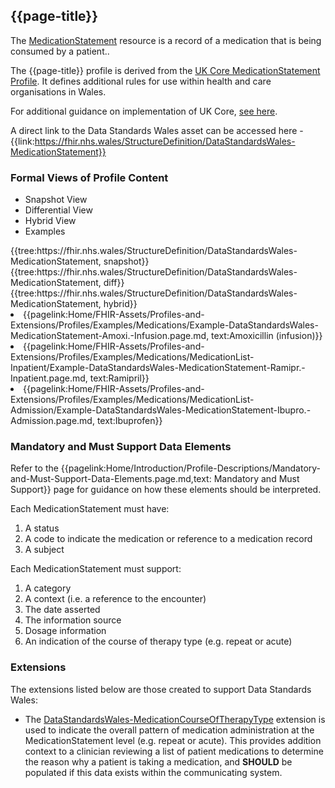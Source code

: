 <div class="warning"><span class="ImplementWarn"></span></div>

## {{page-title}}
The [MedicationStatement](https://www.hl7.org/fhir/r4/medicationstatement.html) resource is a record of a medication that is being consumed by a patient..

The {{page-title}} profile is derived from the [UK Core MedicationStatement Profile](https://simplifier.net/guide/uk-core-implementation-guide/Home/ProfilesandExtensions/ProfileUKCore-MedicationStatement?version=1.0.0). It defines additional rules for use within health and care organisations in Wales.

For additional guidance on implementation of UK Core, [see here](https://simplifier.net/guide/UK-Core-Implementation-Guide/Home?version=1.0.0).

A direct link to the Data Standards Wales asset can be accessed here - {{link:https://fhir.nhs.wales/StructureDefinition/DataStandardsWales-MedicationStatement}}

### Formal Views of Profile Content
<div class="tab-wrap">
  <ul class="tab-head">
    <li class="tablink tab-active" onclick="openCity(this,'tabsnap')" data-target="tabsnap">
      Snapshot View
    </li>
    <li class="tablink" onclick="openCity(this,'tabdiff')" data-target="tabdiff">
      Differential View
    </li>
    <li class="tablink" onclick="openCity(this,'tabhybrid')" data-target="tabhybrid">
      Hybrid View
    </li>
    <li class="tablink" onclick="openCity(this,'tabeg')" data-target="tabeg">
      Examples
    </li>    
  </ul>
  <div class="tab-main">
    <div id="tabsnap" class="tabcontent active">      
      {{tree:https://fhir.nhs.wales/StructureDefinition/DataStandardsWales-MedicationStatement, snapshot}}
    </div>
    <div id="tabdiff" class="tabcontent">
      {{tree:https://fhir.nhs.wales/StructureDefinition/DataStandardsWales-MedicationStatement, diff}}
  </div>
    <div id="tabhybrid" class="tabcontent">
      {{tree:https://fhir.nhs.wales/StructureDefinition/DataStandardsWales-MedicationStatement, hybrid}}
  </div>
  <div id="tabeg" class="tabcontent">
    <list>
      <li>{{pagelink:Home/FHIR-Assets/Profiles-and-Extensions/Profiles/Examples/Medications/Example-DataStandardsWales-MedicationStatement-Amoxi.-Infusion.page.md, text:Amoxicillin (infusion)}}</li> 
      <li>{{pagelink:Home/FHIR-Assets/Profiles-and-Extensions/Profiles/Examples/Medications/MedicationList-Inpatient/Example-DataStandardsWales-MedicationStatement-Ramipr.-Inpatient.page.md, text:Ramipril}}</li>
      <li>{{pagelink:Home/FHIR-Assets/Profiles-and-Extensions/Profiles/Examples/Medications/MedicationList-Admission/Example-DataStandardsWales-MedicationStatement-Ibupro.-Admission.page.md, text:Ibuprofen}}</li>                
    </list>
  </div>    
</div>

### Mandatory and Must Support Data Elements
Refer to the {{pagelink:Home/Introduction/Profile-Descriptions/Mandatory-and-Must-Support-Data-Elements.page.md,text: Mandatory and Must Support}} page for guidance on how these elements should be interpreted.
 
Each MedicationStatement must have:
1. A status
2. A code to indicate the medication or reference to a medication record
3. A subject 

Each MedicationStatement must support:
1. A category
2. A context (i.e. a reference to the encounter)
3. The date asserted
4. The information source
5. Dosage information
6. An indication of the course of therapy type (e.g. repeat or acute)

### Extensions

The extensions listed below are those created to support Data Standards Wales: 
  
* The [DataStandardsWales-MedicationCourseOfTherapyType](https://simplifier.net/guide/Wales-FHIR-Implementation-Guide-v1.1.0/Home/FHIR-Assets/Profiles-and-Extensions/Extensions/Extension-DataStandardsWales-MedicationCourseOfTherapyType.page.md?version=current) extension is used to indicate the overall pattern of medication administration at the MedicationStatement level (e.g. repeat or acute). This provides addition context to a clinician reviewing a list of patient medications to determine the reason why a patient is taking a medication, and **SHOULD** be populated if this data exists within the communicating system.